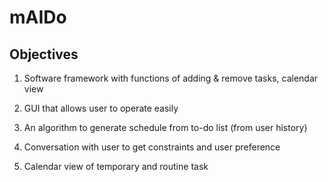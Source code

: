 # mAIDo

## Objectives

1. Software framework with functions of adding & remove tasks, calendar view

2. GUI that allows user to operate easily

3. An algorithm to generate schedule from to-do list (from user history)

4. Conversation with user to get constraints and user preference

5. Calendar view of temporary and routine task